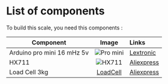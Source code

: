 # List of components 

To build this scale, you need this components :

| Component | Image | Links | 
|---------------------------|:-------------:|:----------------------| 
| Arduino pro mini 16 mHz 5v|  	![Pro mini](https://www.lextronic.fr/39418-thickbox_default/pro-mini-5v-16-mhz-dev-11113.jpg) | [Lextronic](https://www.lextronic.fr/pro-mini-5v-16-mhz-dev-11113-3176.html) |
| HX711 | ![HX711](https://ae01.alicdn.com/kf/H0e614d381c424253a9975efc1ae3ee82u/Module-capteur-de-pesage-de-Conversion-A-D-24-bits-double-canal-avec-blindage-m-tallique.jpg_Q90.jpg_.webp) | [Aliexpress](https://fr.aliexpress.com/item/32887817503.html?spm=a2g0s.9042311.0.0.29fb6c37h6HlYk) |
| Load Cell 3kg | [LoadCell](https://ae01.alicdn.com/kf/Hec7b344c21c64ff189b02f82d44fd44aP/Capteur-de-poids-pond-ration-capteur-de-pression-jauge-de-contrainte-pi-zo-lectrique-capteur-de.jpg_640x640.jpg) | [Aliexpress](https://fr.aliexpress.com/item/32763073298.html?spm=a2g0s.9042311.0.0.29fb6c37h6HlYk) |

